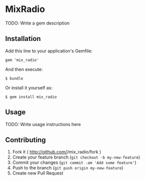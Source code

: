 # MixRadio

TODO: Write a gem description

## Installation

Add this line to your application's Gemfile:

    gem 'mix_radio'

And then execute:

    $ bundle

Or install it yourself as:

    $ gem install mix_radio

## Usage

TODO: Write usage instructions here

## Contributing

1. Fork it ( http://github.com/<my-github-username>/mix_radio/fork )
2. Create your feature branch (`git checkout -b my-new-feature`)
3. Commit your changes (`git commit -am 'Add some feature'`)
4. Push to the branch (`git push origin my-new-feature`)
5. Create new Pull Request
